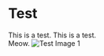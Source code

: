 # Test

This is a test.
This is a test.  
Meow.
![Test Image 1](https://www.bbc.com/staticarchive/57aaecf7e633cdfe10d8f6c303f911a142f7da57.jpg)
